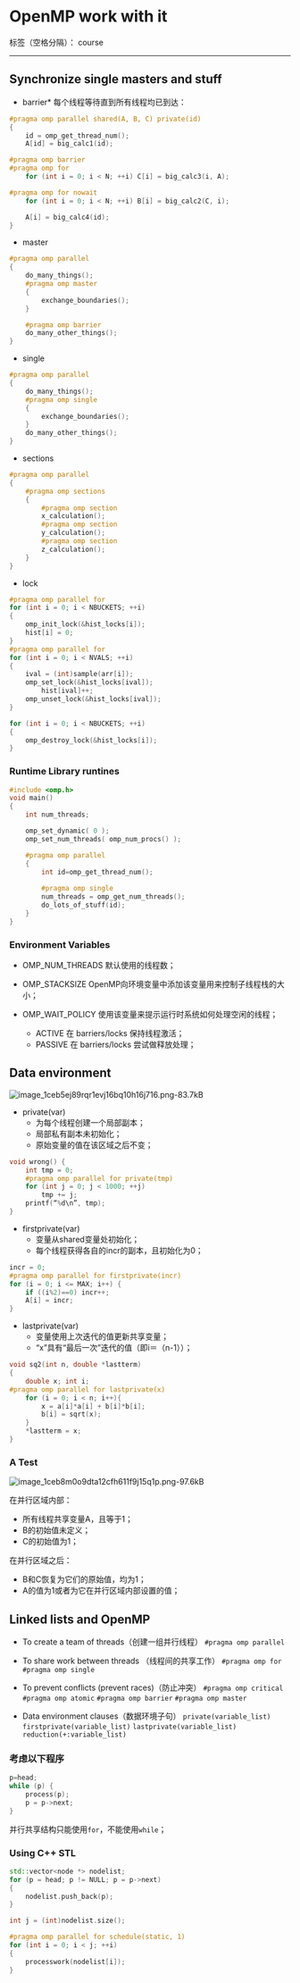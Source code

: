 ﻿# OpenMP work with it

标签（空格分隔）： course

---

## Synchronize single masters and stuff



* barrier*
每个线程等待直到所有线程均已到达：
```c++
#pragma omp parallel shared(A, B, C) private(id)
{
	id = omp_get_thread_num();
	A[id] = big_calc1(id);

#pragma omp barrier
#pragma omp for
	for (int i = 0; i < N; ++i)	C[i] = big_calc3(i, A);

#pragma omp for nowait
	for (int i = 0; i < N; ++i)	B[i] = big_calc2(C, i);		

	A[i] = big_calc4(id);
}
```

* master
```c++
#pragma omp parallel
{
	do_many_things();
	#pragma omp master
	{
		exchange_boundaries();
	}

	#pragma omp barrier
	do_many_other_things();
}
```

* single
```c++
#pragma omp parallel
{
	do_many_things();
	#pragma omp single
	{
		exchange_boundaries();
	}
	do_many_other_things();
}
```
* sections
```c++
#pragma omp parallel
{
	#pragma omp sections
	{
		#pragma omp section
		x_calculation();
		#pragma omp section
		y_calculation();
		#pragma omp section
		z_calculation();
	}
}
```
* lock
```c++
#pragma omp parallel for
for (int i = 0; i < NBUCKETS; ++i)
{
	omp_init_lock(&hist_locks[i]);
	hist[i] = 0;
}
#pragma omp parallel for
for (int i = 0; i < NVALS; ++i)
{
	ival = (int)sample(arr[i]);
	omp_set_lock(&hist_locks[ival]);
		hist[ival]++;
	omp_unset_lock(&hist_locks[ival]);
}

for (int i = 0; i < NBUCKETS; ++i)
{
	omp_destroy_lock(&hist_locks[i]);
}
```

### Runtime Library runtines
```c++
#include <omp.h>
void main()
{     
	int num_threads;

	omp_set_dynamic( 0 );
	omp_set_num_threads( omp_num_procs() );

	#pragma omp parallel
	{     
		int id=omp_get_thread_num();
		
		#pragma omp single
	    num_threads = omp_get_num_threads();
		do_lots_of_stuff(id);
	}
}
```

### Environment Variables

* OMP_NUM_THREADS
默认使用的线程数；

* OMP_STACKSIZE
OpenMP向环境变量中添加该变量用来控制子线程栈的大小；

* OMP_WAIT_POLICY
使用该变量来提示运行时系统如何处理空闲的线程；
    - ACTIVE 在 barriers/locks 保持线程激活；
    - PASSIVE 在 barriers/locks 尝试做释放处理；

## Data environment

![image_1ceb5ej89rqr1evj16bq10h16j716.png-83.7kB][1]

* private(var)
    - 为每个线程创建一个局部副本；
    - 局部私有副本未初始化；
    - 原始变量的值在该区域之后不变；
```c++
void wrong() {
    int tmp = 0;
    #pragma omp parallel for private(tmp)
    for (int j = 0; j < 1000; ++j)
        tmp += j;
    printf(“%d\n”, tmp);
}
```
* firstprivate(var)
    - 变量从shared变量处初始化；
    - 每个线程获得各自的incr的副本，且初始化为0；
```c++
incr = 0;
#pragma omp parallel for firstprivate(incr)
for (i = 0; i <= MAX; i++) {
    if ((i%2)==0) incr++;
    A[i] = incr;
}
```
* lastprivate(var)
    * 变量使用上次迭代的值更新共享变量；
    * “x”具有“最后一次”迭代的值（即i＝（n-1））；
```c++
void sq2(int n, double *lastterm) 
{
    double x; int i;
#pragma omp parallel for lastprivate(x)
    for (i = 0; i < n; i++){
        x = a[i]*a[i] + b[i]*b[i];
        b[i] = sqrt(x);
    }
    *lastterm = x;
}
```
### A Test

![image_1ceb8m0o9dta12cfh611f9j15q1p.png-97.6kB][2]

在并行区域内部：

* 所有线程共享变量A，且等于1；
* B的初始值未定义；
* C的初始值为1；

在并行区域之后：

* B和C恢复为它们的原始值，均为1；
* A的值为1或者为它在并行区域内部设置的值；

## Linked lists and OpenMP

* To create a team of threads（创建一组并行线程）
`#pragma omp parallel`

* To share work between threads （线程间的共享工作）
`#pragma omp for`
`#pragma omp single`

* To prevent conflicts (prevent races)（防止冲突）
`#pragma omp critical`
`#pragma omp atomic`
`#pragma omp barrier`
`#pragma omp master`

* Data environment clauses（数据环境子句）
`private(variable_list)`
`firstprivate(variable_list)`
`lastprivate(variable_list)`
`reduction(+:variable_list)`

### 考虑以下程序
```c++
p=head;
while (p) {
    process(p);
    p = p->next;
}
```
并行共享结构只能使用`for`，不能使用`while`；

### Using C++ STL
```c++
std::vector<node *> nodelist;
for (p = head; p != NULL; p = p->next)
{
	nodelist.push_back(p);
}

int j = (int)nodelist.size();

#pragma omp parallel for schedule(static, 1)
for (int i = 0; i < j; ++i)
{
	processwork(nodelist[i]);
}
```


  [1]: http://static.zybuluo.com/usiege/teggsbudqhepnglxzka64pug/image_1ceb5ej89rqr1evj16bq10h16j716.png
  [2]: http://static.zybuluo.com/usiege/ypzy9jkfnybn4x7db6gw3g2h/image_1ceb8m0o9dta12cfh611f9j15q1p.png
